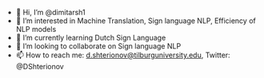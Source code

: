 - 👋 Hi, I’m @dimitarsh1
- 👀 I’m interested in Machine Translation, Sign language NLP, Efficiency of NLP models
- 🌱 I’m currently learning Dutch Sign Language
- 💞️ I’m looking to collaborate on Sign language NLP
- 📫 How to reach me: d.shterionov@tilburguniversity.edu, Twitter: @DShterionov

<!---
dimitarsh1/dimitarsh1 is a ✨ special ✨ repository because its `README.md` (this file) appears on your GitHub profile.
You can click the Preview link to take a look at your changes.
--->
